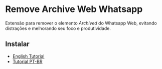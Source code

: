 # Remove Archive Web Whatsapp

Extensão para remover o elemento _Archived_ do Whatsapp Web, evitando distrações e melhorando seu foco e produtividade.


## Instalar


* [English Tutorial](https://www.cnet.com/tech/services-and-software/how-to-install-chrome-extensions-manually/)
* [Tutorial PT-BR](https://canaltech.com.br/navegadores/como-instalar-extensao-no-google-chrome-manualmente/)


